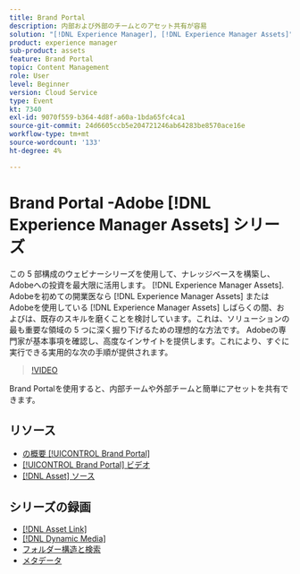 ```yaml
---
title: Brand Portal
description: 内部および外部のチームとのアセット共有が容易
solution: "[!DNL Experience Manager], [!DNL Experience Manager Assets]"
product: experience manager
sub-product: assets
feature: Brand Portal
topic: Content Management
role: User
level: Beginner
version: Cloud Service
type: Event
kt: 7340
exl-id: 9070f559-b364-4d8f-a60a-1bda65fc4ca1
source-git-commit: 24d6605ccb5e204721246ab64283be8570ace16e
workflow-type: tm+mt
source-wordcount: '133'
ht-degree: 4%

---
```


# Brand Portal -Adobe [!DNL Experience Manager Assets] シリーズ

この 5 部構成のウェビナーシリーズを使用して、ナレッジベースを構築し、Adobeへの投資を最大限に活用します。 [!DNL Experience Manager Assets]. Adobeを初めての開業医なら [!DNL Experience Manager Assets] またはAdobeを使用している [!DNL Experience Manager Assets] しばらくの間、およびは、既存のスキルを磨くことを検討しています。これは、ソリューションの最も重要な領域の 5 つに深く掘り下げるための理想的な方法です。 Adobeの専門家が基本事項を確認し、高度なインサイトを提供します。これにより、すぐに実行できる実用的な次の手順が提供されます。

>[!VIDEO](https://video.tv.adobe.com/v/332133/?quality=12&learn=on&hidetitle=true)

Brand Portalを使用すると、内部チームや外部チームと簡単にアセットを共有できます。

## リソース

* [の概要 [!UICONTROL Brand Portal]](https://experienceleague.adobe.com/docs/experience-manager-brand-portal/using/introduction/brand-portal.html?lang=ja)
* [[!UICONTROL Brand Portal] ビデオ](https://experienceleague.adobe.com/docs/experience-manager-learn/assets/sharing/brand-portal.html)
* [[!DNL Asset] ソース](https://experienceleague.adobe.com/docs/experience-manager-brand-portal/using/asset-sourcing-in-brand-portal/brand-portal-asset-sourcing.html?lang=ja)

## シリーズの録画

* [[!DNL Asset Link]](asset-link.md)
* [[!DNL Dynamic Media]](dynamic-media.md)
* [フォルダー構造と検索](folder-structure-search.md)
* [メタデータ](metadata.md)
